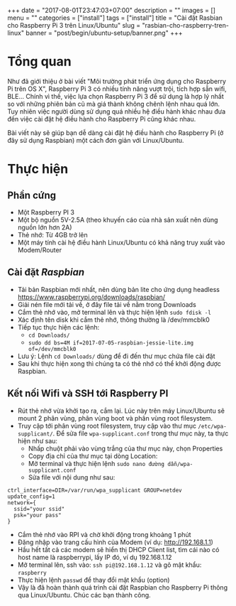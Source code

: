 +++
date = "2017-08-01T23:47:03+07:00"
description = ""
images = []
menu = ""
categories = ["install"]
tags = ["install"]
title = "Cài đặt Rasbian cho Raspberry Pi 3 trên Linux/Ubuntu"
slug = "rasbian-cho-raspberry-tren-linux"
banner = "post/begin/ubuntu-setup/banner.png"
+++

# Tổng quan
Như đã giới thiệu ở bài viết "Môi trường phát triển ứng dụng cho Raspberry Pi trên OS X", Raspberry Pi 3 có nhiều tính năng vượt trội, tích hợp sẵn wifi, BLE... Chính vì thế, việc lựa chọn Raspberry Pi 3 để sử dụng là hợp lý nhất so với những phiên bản cũ mà giá thành không chênh lệnh nhau quá lớn. Tuy nhiên việc người dùng sử dụng quá nhiều hệ điều hành khác nhau đưa đến việc cài đặt hệ điều hành cho Raspberry Pi cũng khác nhau.

Bài viết này sẽ giúp bạn dễ dàng cài đặt hệ điều hành cho Raspberry Pi (ở đây sử dụng Raspbian) một cách đơn giản với Linux/Ubuntu.

# Thực hiện
## Phần cứng
- Một Raspberry PI 3
- Một bộ nguồn 5V-2.5A (theo khuyến cáo của nhà sản xuất nên dùng nguồn lớn hơn 2A)
- Thẻ nhớ: Từ 4GB trở lên
- Một máy tính cài hệ điều hành Linux/Ubuntu có khả năng truy xuất vào Modem/Router

## Cài đặt *Raspbian*
- Tải bản Raspbian mới nhất, nên dùng bản lite cho ứng dụng headless https://www.raspberrypi.org/downloads/raspbian/
- Giải nén file mới tải về, ở đây file tải về nằm trong Downloads
- Cắm thẻ nhớ vào, mở terminal lên và thực hiện lệnh `sudo fdisk -l`
- Xác định tên disk khi cắm thẻ nhớ, thông thường là /dev/mmcblk0
- Tiếp tục thực hiện các lệnh:
    - `cd Downloads/`
    - `sudo dd bs=4M if=2017-07-05-raspbian-jessie-lite.img of=/dev/mmcblk0`
- Lưu ý: Lệnh `cd Downloads/` dùng để đi đến thư mục chứa file cài đặt
- Sau khi thực hiện xong thì chúng ta có thẻ nhớ có thể khởi động được Raspbian.

## Kết nối Wifi và  SSH tới Raspberry PI
- Rút thẻ nhớ vừa khởi tạo ra, cắm lại. Lúc này trên máy Linux/Ubuntu sẽ mount 2 phân vùng, phân vùng boot và phân vùng root filesystem.
- Truy cập tới phân vùng root filesystem, truy cập vào thư mục `/etc/wpa-supplicant/`. Để sửa file `wpa-supplicant.conf` trong thư mục này, ta thực hiện như sau:
    - Nhấp chuột phải vào vùng trắng của thư mục này, chọn Properties
    - Copy địa chỉ của thư mục tại dòng Location:
    - Mở terminal và thực hiện lệnh `sudo nano đường dẫn/wpa-supplicant.conf`
    - Sửa file với nội dung như sau:

```
ctrl_interface=DIR=/var/run/wpa_supplicant GROUP=netdev
update_config=1
network={
  ssid="your ssid"
  psk="your pass"
}
```
- Cắm thẻ nhớ vào RPI và chờ khởi động trong khoảng 1 phút
- Đăng nhập vào trang cấu hình của Modem (ví dụ: http://192.168.1.1)
- Hầu hết tất cả các modem sẽ hiển thị DHCP Client list, tìm cái nào có host name là raspberrypi, lấy IP đó, ví dụ 192.168.1.12
- Mở terminal lên, ssh vào: `ssh pi@192.168.1.12` và gõ mật khẩu: `raspberry`
- Thực hiện lệnh `passwd` để thay đổi mật khẩu (option)
- Vậy là đã hoàn thành quá trình cài đặt Raspbian cho Raspberry Pi thông qua Linux/Ubuntu. Chúc các bạn thành công.
